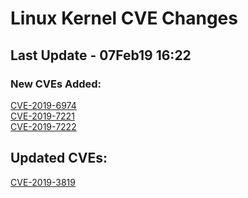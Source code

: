 
# **Linux Kernel CVE Changes**

## Last Update - 07Feb19 16:22

### **New CVEs Added:**

[CVE-2019-6974](https://www.linuxkernelcves.com/cves/CVE-2019-6974)  
[CVE-2019-7221](https://www.linuxkernelcves.com/cves/CVE-2019-7221)  
[CVE-2019-7222](https://www.linuxkernelcves.com/cves/CVE-2019-7222) 

## **Updated CVEs:**

[CVE-2019-3819](https://www.linuxkernelcves.com/cves/CVE-2019-3819)
